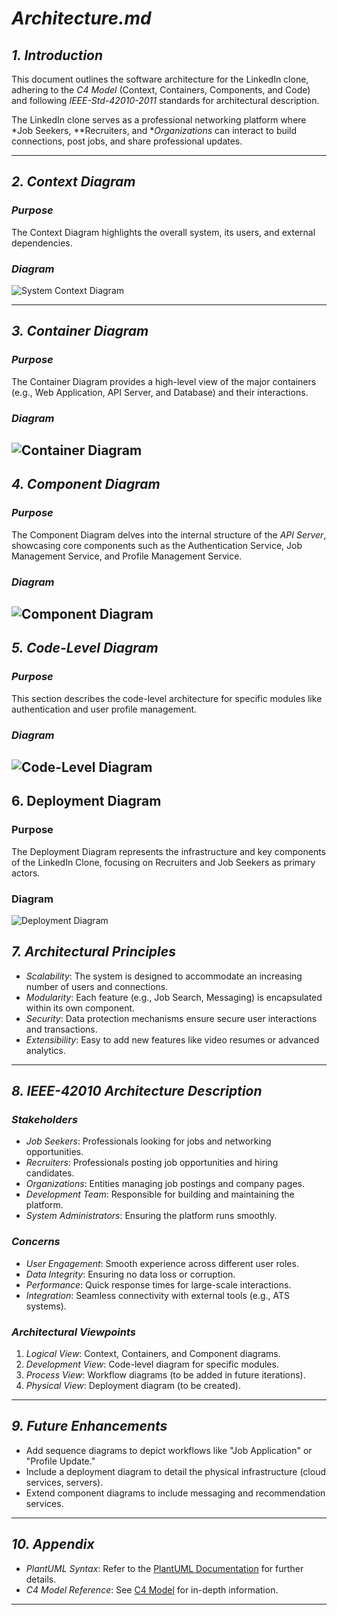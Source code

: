 # *Architecture.md*

## *1. Introduction*
This document outlines the software architecture for the LinkedIn clone, adhering to the *C4 Model* (Context, Containers, Components, and Code) and following *IEEE-Std-42010-2011* standards for architectural description. 

The LinkedIn clone serves as a professional networking platform where *Job Seekers, **Recruiters, and **Organizations* can interact to build connections, post jobs, and share professional updates.

---

## *2. Context Diagram*
### *Purpose*
The Context Diagram highlights the overall system, its users, and external dependencies.

### *Diagram*
![System Context Diagram](https://www.plantuml.com/plantuml/png/TP51Rzim38Nl-XMSxq6nzhR3q3Z9XWrPLoGTTbObsXKYYm55jmY2_VT9Lk9v1kgJ_Dv7Ye-wZw9P-iwh3nOR5n1sczNJyk7hTWF6wnX7VRbw-ha3ROHOgNXmuQXPTy1eH8VM8vmLfA_Mvj0ozS6ko1F3xnSdM1nYYrpKsYTiKBzGaAdsPzAyt0Rdzq2FZO0Gi6jV1ApBipWAIfMwwZizmnxnW5o1Zl0h8d-yUZiqt3kPMBTNQsax5qRvJgb_6Qkj2mUqtmAiF0M4_IaATfcz72_3JYfo3tXaQbpw-w63Rh738BdcAizByjnR5yM5TbwHh3Z77qXSuupEsLDUVdK61tWmJdbJnbDleTfqsld_a45HLej-rZ7rMfTJCTUrKiFIO67fBIm-Zpa-fIqPWt6CK5t1uIqIcGVDMCtq5l5cUJpw4pJ4Wr7eMrXuRARm8qM1IVeBU3VUNn9bjEm5fjaJNVmHBtaJlSTWvsnvi95TrmCen7YpGs67hmXv7PMwJzLzv_y2) 

---

## *3. Container Diagram*
### *Purpose*
The Container Diagram provides a high-level view of the major containers (e.g., Web Application, API Server, and Database) and their interactions.

### *Diagram*
![Container Diagram](https://www.plantuml.com/plantuml/png/fLHFJ_j64BtxKymlfo11N5MSUeA6yASAa68GnsXjJvAbwrrtPnsJLltkdR53OWihgbGksHdFl3TlzmrN59GFLM6Y7pckj4MONawT3OgFFlgXRMQg764JGac_nB5NzMIjmwPAAqAVSI7QCCbS4PT6MS6ve90RdSRJouk5fDuUvt6XAA3drF80FIc5CrgW9sV70dOEepV-6V7lDPJUhP18EwiCr1i7N44mr_OFp1yiJ8sp2C51eQnQysc3sZTDsY0ecmEFPZ4Baz5PbEoOlLZ-wYgRAxyRcmP5ssKcA4pNXnsTmTyHyDzXrd6DwLAL9PU-OmhNPMbqfW8F9yE-e6AU3se6DyRL12A7P3njMJT_XfhlJAQ4qgYmShw0hLQGUbTBgKpPPonSoahsf8zDCCWBJnnlKUAPLQd13hdACgHlb-OijE2GurPdE42kIhrSgu2rseccnGFSjP7GFBaSMMqy-omzmpUJk2eWDTTEc5MS1cdo-6U550O93agMX5x64A9Z5f8sso6KuprJYCJCUGHseBOYqBYrpXfsaGwv2kexfMHJHS9pipyAui9HM7jCVfzBb0G6fYFC-Tv6CXATDnIb6rI4XTAcesKcSLT5WZQ_yph_EXDWKs9TqAkzwkRLgc53g2fikdV58TemS5tFyWb-dlmamQEinvSYrUyHDP9oNl_LPBwJbcfNS4U7Tz5cUig2roLsdwVqMEYg0AfIolXZgqtuze03-ZwSh9XcbDzSAlPfBFqPq5jblkA5TrkTCmDNWz4Kj5stm1wD2fWV7l-VA7f1i_-_SbpVDyBMIA-lYuJBZZMTXHikEu3qjqFUic_tPYDcoMlSxMxX_mT0hsbuVswThvN_Rs03_PqDUK6LK_pkTK0wrT9p_GbZdmJfEhjZehvRJm4CkDIx38cG-XOy1NBqtos6RBFtcDm9TqN9_VFxSZwxcptTZC-YAvPP5UPV)
---

## *4. Component Diagram*
### *Purpose*
The Component Diagram delves into the internal structure of the *API Server*, showcasing core components such as the Authentication Service, Job Management Service, and Profile Management Service.

### *Diagram*
![Component Diagram](https://www.plantuml.com/plantuml/png/RPF1RgCm48RlFCMezuexXrNRj9LORNUpGUnzWYTW1Up87XBbxTS6x1gKcptpOSt_QNYnZ8R7eSyQFLoq8iNmL5ioK2ecSyA6dW0jr6KAl8xSkODiaALMK96voWNqhHJT6tsIFS4NAcnfSBK9Myef-PlufiqPTbefQlp3TaANUef-aRNOIjL2TRTCmyJ5Oah-r4Ue24tJ0Ie11tAzWPIO1_zGZf_dTk1yIxzsex0_V1A9ROAbvrkh59hboOb9vayhAVg6pPcKW7TaFA8bJyVBIlU-d9_oXoohItX-_Z6PXW9-QJTrNibMZPVG2j8B-2Vfbdy8oQ5c0nDq5qkmr7jWeb97xJhaV2vG1A8r1toh3jr4aUk_6Nsp1FuMW9MQPLfuxScmY-dpUIegyG3sKY2xOGq9lu7OsooatR0LQqFvWTX8kX9CI-tRMKYUyeyrnFmFtuPe8shOSdz7CdTlncQ9Z2trITnqmLQsal8OJP5a8TnsG37_kBWayBNj6xj3_Gv_BWwQcHTIOXpw_m00)
---

## *5. Code-Level Diagram*
### *Purpose*
This section describes the code-level architecture for specific modules like authentication and user profile management.

### *Diagram*
![Code-Level Diagram](https://www.plantuml.com/plantuml/png/bLLDRzGm4Btlhx1wAH_geHnN2BLgEHI1XDfVCBMd6uDZ1yzasmhntuattlHb6oYS4Z_Fn_ER5-TCbBBsRLWTcqk-yv7DftHhRfY_SnP3qPbhjhdtEYnNDf182HZtpS-LCM-DZsfa1rov7N2ZsSUDYTGohhab7n3eIEG-vJ7fQqvtFh3fnkSEsoRlJ4WR7r-zdW6fLqI4ATjcu2K3-cjLUKx4WMUks0jKRMexYezBx6lBBeaE3P75rlFzUTS5RoagCjcV3NZKKyvPD4mk-CY8IT-sb4Scdxte-uyF7MVFqV87mzExG83hBQbFSTZVlpwHx3j7ofKGShn8CR8jmK3JJk3856Pz-WnvLv5BKeRCiiHHHNVDFtgMsGJ9MkwqRY2jGMFWyotTpYLJhu4HS2ms-wuqNXvevLVcnwwyBda3Y0q3VJmOj3GfQ_2Y5nITBteYusg10oMfeYWbd0Ta11Kngwndnb3INWu7UrFGkVUIA1flMCubj2agHuNHPQO3RKOieJ8rh9H7RHm7db0mLzjoH1vsHFwV2fm02XrEpRdQ4bbyOH7QCB1eHsGsW-XABNG5-otdlpCjUVhSwRNZIEBON7FOpL8QtydgwHuzEZqo9oVbCLqLQvFkurBCcoFyLDVx3sqvT9p-kkeegxB4xIhIM4R9_w7ZfDpQy8DjA6w6MjFrYe53zX1KHeILoWu6ZBvcCLjF-BsK5AY6MqDIGr94F7VE5uJ2WPvLEYpmT5dY4HS2fqiJugfje0WuXoVmohtmvyWfC1X5AHUd0CJHbUTaL6033VVOl9_O9gM0YEDDvdzjUCRHzMtu3G00)
---

## 6. Deployment Diagram
### Purpose
The Deployment Diagram represents the infrastructure and key components of the LinkedIn Clone, focusing on Recruiters and Job Seekers as primary actors.

### Diagram
![Deployment Diagram](https://www.plantuml.com/plantuml/png/XLLHJzim47xthx2wXxt01cs1RGyJQTC8fhPhAOW7j0SdCIKZiJlRGK9J__iklZYOX8mYHSbzdp-VlxipvzemPSeY9_en4pkcM45ZbZnkbIn5EfMvLFH3zBNwynX2ffp-9HH-apOvF9q5qHV4f4gvgkCdOH3EXZOUIM4mEibXETbxqaakoxHFEvf6esdKrOx6uT4eUbSxPOR5JFUdVXATp4PT-U5PC3izUbUU9GRYVQa7uIHymvRPsNWwchwhhNXYcDZcl5T_68sZSKVVAH5CRd354rLcXgi1PPesNmx-8MEwuVonnk4JlmXvIM0GAKYKYvJEsNDDT27C3li3zW9LUijZ6knsbWRlyDgXB9d9dZXTo3ZBUKF6pug_VxLzTVJNkxk8l_bSiXI0d8caPiqdDU65j8JdfzyQZgoUkAB7ljeniflVtOq6oe89jkK55yOkoXB-wpLhfUGzfDs3Llwkf3QPs7OP-_zdD_Ip6xQpMt2jsRQhw_0DPofvw06X3sHHW2mKGWew4o3KIMpVgaFefkcb42waw-nIHnbirlC6jLG8XAuWZRsMWlisTiqpQvV6yBwbkvGTPGYrjIlBjQSxbKBmf3ehHdqBEOOwnvrM5vFpJtk7HW1tmzjh4Dnkw6Q4vnpvmC-WD0zOoEhDXwvO76TciSRUN_jG85Z-RB94OsNmc4smbUUjL32mJQAMYp5NbRjPmR8SV3BPVPOmPuCrgjGF7S1LekaIXy367wdd9Mdk4tfu-BsUTlgDNWe8LOF-b35wSNsz-bmzDiHTBqXtyzvPWMI2SfOwdm0dM5r2IdzA3hKbkBWVXmW0pMm338CAzkW-ol0j2cdM0nDR66WR8nMdjd_hwTS7r6zTuZJjigLq2oDkO2HjSnxuFhQs6G7rPfTBbZfzUbb0exPqwo83ULtoadl_8gfaD76uzNeDj0icKj1gRWvSHqZLcMstREFQdkN2rBtH8GxxYAHfrZPzBhVMELTnFFyve6MH_mC0)

## *7. Architectural Principles*
- *Scalability*: The system is designed to accommodate an increasing number of users and connections.
- *Modularity*: Each feature (e.g., Job Search, Messaging) is encapsulated within its own component.
- *Security*: Data protection mechanisms ensure secure user interactions and transactions.
- *Extensibility*: Easy to add new features like video resumes or advanced analytics.

---

## *8. IEEE-42010 Architecture Description*
### *Stakeholders*
- *Job Seekers*: Professionals looking for jobs and networking opportunities.
- *Recruiters*: Professionals posting job opportunities and hiring candidates.
- *Organizations*: Entities managing job postings and company pages.
- *Development Team*: Responsible for building and maintaining the platform.
- *System Administrators*: Ensuring the platform runs smoothly.

### *Concerns*
- *User Engagement*: Smooth experience across different user roles.
- *Data Integrity*: Ensuring no data loss or corruption.
- *Performance*: Quick response times for large-scale interactions.
- *Integration*: Seamless connectivity with external tools (e.g., ATS systems).

### *Architectural Viewpoints*
1. *Logical View*: Context, Containers, and Component diagrams.
2. *Development View*: Code-level diagram for specific modules.
3. *Process View*: Workflow diagrams (to be added in future iterations).
4. *Physical View*: Deployment diagram (to be created).

---

## *9. Future Enhancements*
- Add sequence diagrams to depict workflows like "Job Application" or "Profile Update."
- Include a deployment diagram to detail the physical infrastructure (cloud services, servers).
- Extend component diagrams to include messaging and recommendation services.

---

## *10. Appendix*
- *PlantUML Syntax*: Refer to the [PlantUML Documentation](https://plantuml.com/) for further details.
- *C4 Model Reference*: See [C4 Model](https://c4model.com/) for in-depth information.

---
